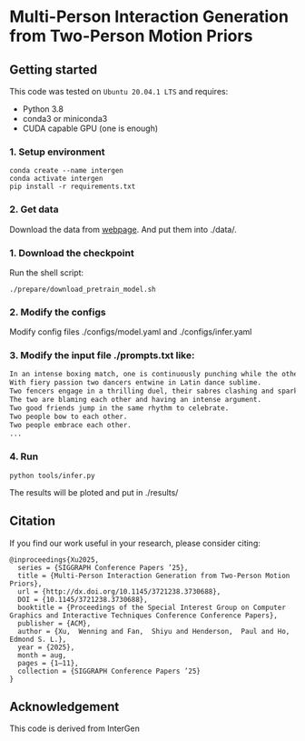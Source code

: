 # Multi-Person Interaction Generation from Two-Person Motion Priors

## Getting started

This code was tested on `Ubuntu 20.04.1 LTS` and requires:

* Python 3.8
* conda3 or miniconda3
* CUDA capable GPU (one is enough)

### 1. Setup environment

```shell
conda create --name intergen
conda activate intergen
pip install -r requirements.txt
```

### 2. Get data


Download the data from [webpage](https://tr3e.github.io/intergen-page/). And put them into ./data/.



### 1. Download the checkpoint
Run the shell script:

```shell
./prepare/download_pretrain_model.sh
```

### 2. Modify the configs
Modify config files ./configs/model.yaml and ./configs/infer.yaml


### 3. Modify the input file ./prompts.txt like:

```sh
In an intense boxing match, one is continuously punching while the other is defending and counterattacking.
With fiery passion two dancers entwine in Latin dance sublime.
Two fencers engage in a thrilling duel, their sabres clashing and sparking as they strive for victory.
The two are blaming each other and having an intense argument.
Two good friends jump in the same rhythm to celebrate.
Two people bow to each other.
Two people embrace each other.
...
```

### 4. Run
```shell
python tools/infer.py
```
The results will be ploted and put in ./results/




## Citation

If you find our work useful in your research, please consider citing:

```
@inproceedings{Xu2025,
  series = {SIGGRAPH Conference Papers ’25},
  title = {Multi-Person Interaction Generation from Two-Person Motion Priors},
  url = {http://dx.doi.org/10.1145/3721238.3730688},
  DOI = {10.1145/3721238.3730688},
  booktitle = {Proceedings of the Special Interest Group on Computer Graphics and Interactive Techniques Conference Conference Papers},
  publisher = {ACM},
  author = {Xu,  Wenning and Fan,  Shiyu and Henderson,  Paul and Ho,  Edmond S. L.},
  year = {2025},
  month = aug,
  pages = {1–11},
  collection = {SIGGRAPH Conference Papers ’25}
}
```




## Acknowledgement
This code is derived from InterGen
